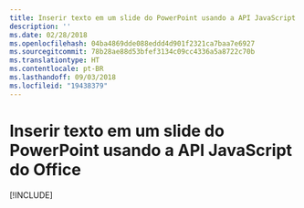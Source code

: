 ```yaml
---
title: Inserir texto em um slide do PowerPoint usando a API JavaScript do Office
description: ''
ms.date: 02/28/2018
ms.openlocfilehash: 04ba4869dde088eddd4d901f2321ca7baa7e6927
ms.sourcegitcommit: 78b28ae88d53bfef3134c09cc4336a5a8722c70b
ms.translationtype: HT
ms.contentlocale: pt-BR
ms.lasthandoff: 09/03/2018
ms.locfileid: "19438379"
---
```

# <a name="insert-text-into-a-powerpoint-slide-using-the-office-javascript-api"></a>Inserir texto em um slide do PowerPoint usando a API JavaScript do Office

[!INCLUDE[](../includes/powerpoint-tutorial-insert-text.md)]